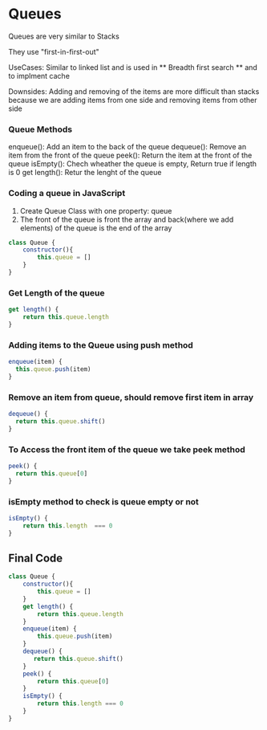 # Queues

Queues are very similar to Stacks

They use "first-in-first-out"


UseCases:
Similar to linked list and is used in ** Breadth first search ** and to implment cache

Downsides:
Adding and removing of the items are more difficult than stacks
because we are adding items from one side and removing items from other side

### Queue Methods
enqueue(): Add an item to the back of the queue
dequeue(): Remove an item from the front of the queue
peek(): Return the item at the front of the queue
isEmpty(): Chech wheather the queue is empty, Return true if length is 0
get length(): Retur the lenght of the queue

### Coding a queue in JavaScript
1) Create Queue Class with one property: queue
2) The front of the queue is front the array and back(where we add elements) of the queue is the end of the array 

```javascript
class Queue {
    constructor(){
        this.queue = []
    }
}
```
### Get Length of the queue

```javascript
get length() {
    return this.queue.length
}
```
### Adding items to the Queue using push method

```javascript
enqueue(item) {
  this.queue.push(item)
}
```

### Remove an item from queue, should remove first item in array 

```javascript
dequeue() {
  return this.queue.shift()
}
```

### To Access the front item of the queue we take peek method

```javascript
peek() {
  return this.queue[0]
}
```

### isEmpty method to check is queue empty or not
```javascript
isEmpty() {
    return this.length  === 0
}
```

## Final Code

```javascript
class Queue {
    constructor(){
        this.queue = []
    }
    get length() {
        return this.queue.length
    }
    enqueue(item) {
        this.queue.push(item)
    }
    dequeue() {
       return this.queue.shift()
    }
    peek() {
        return this.queue[0]
    }
    isEmpty() {
        return this.length === 0
    }
}
```